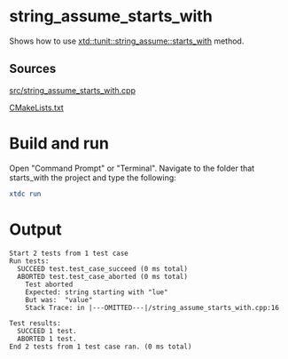 # string_assume_starts_with

Shows how to use [xtd::tunit::string_assume::starts_with](https://gammasoft71.github.io/xtd/reference_guides/latest/classxtd_1_1tunit_1_1string__assume.html#a20a660ca062789c4936d9efaca9f0488) method.

## Sources

[src/string_assume_starts_with.cpp](src/string_assume_starts_with.cpp)

[CMakeLists.txt](CMakeLists.txt)

# Build and run

Open "Command Prompt" or "Terminal". Navigate to the folder that starts_with the project and type the following:

```cmake
xtdc run
```

# Output

```
Start 2 tests from 1 test case
Run tests:
  SUCCEED test.test_case_succeed (0 ms total)
  ABORTED test.test_case_aborted (0 ms total)
    Test aborted
    Expected: string starting with "lue"
    But was:  "value"
    Stack Trace: in |---OMITTED---|/string_assume_starts_with.cpp:16

Test results:
  SUCCEED 1 test.
  ABORTED 1 test.
End 2 tests from 1 test case ran. (0 ms total)
```
